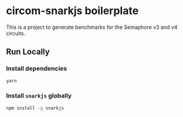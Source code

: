 # circom-snarkjs boilerplate

This is a project to generate benchmarks for the Semaphore v3 and v4 circuits.

## Run Locally

### Install dependencies

```bash
yarn
```

### Install `snarkjs` globally

```bash
npm install -g snarkjs
```
